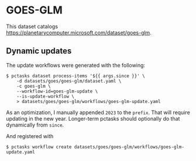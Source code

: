 # GOES-GLM

This dataset catalogs https://planetarycomputer.microsoft.com/dataset/goes-glm.

## Dynamic updates

The update workflows were generated with the following:

```console
$ pctasks dataset process-items '${{ args.since }}' \
    -d datasets/goes/goes-glm/dataset.yaml \
    -c goes-glm \
    --workflow-id=goes-glm-update \
    --is-update-workflow \
    > datasets/goes/goes-glm/workflows/goes-glm-update.yaml
```

As an optimization, I manually appended `2023` to the `prefix`. That will require updating in the new year. Longer-term pctasks should
optionally do that dynamically from `since`.

And registered with

```console
$ pctasks workflow create datasets/goes/goes-glm/workflows/goes-glm-update.yaml
```
